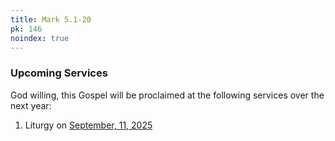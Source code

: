 ```yaml
---
title: Mark 5.1-20
pk: 146
noindex: true
---
```


### Upcoming Services

God willing, this Gospel will be proclaimed at the following services over the next year:


1. Liturgy on [September, 11, 2025](https://orthocal.info/readings/gregorian/2025/09/11/)

